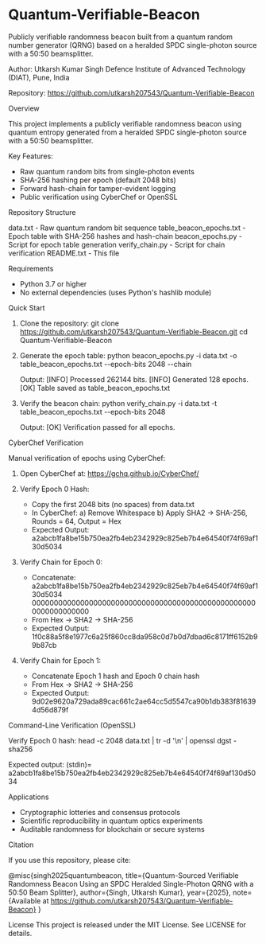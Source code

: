 # Quantum-Verifiable-Beacon
Publicly verifiable randomness beacon built from a quantum random number generator (QRNG) based on a heralded SPDC single-photon source with a 50:50 beamsplitter.

Author:
  Utkarsh Kumar Singh
  Defence Institute of Advanced Technology (DIAT), Pune, India

Repository:
  https://github.com/utkarsh207543/Quantum-Verifiable-Beacon

Overview

This project implements a publicly verifiable randomness beacon
using quantum entropy generated from a heralded SPDC single-photon
source with a 50:50 beamsplitter.

Key Features:
  - Raw quantum random bits from single-photon events
  - SHA-256 hashing per epoch (default 2048 bits)
  - Forward hash-chain for tamper-evident logging
  - Public verification using CyberChef or OpenSSL

Repository Structure

data.txt                  - Raw quantum random bit sequence
table_beacon_epochs.txt   - Epoch table with SHA-256 hashes and hash-chain
beacon_epochs.py          - Script for epoch table generation
verify_chain.py           - Script for chain verification
README.txt                - This file

Requirements

- Python 3.7 or higher
- No external dependencies (uses Python's hashlib module)

Quick Start

1. Clone the repository:
   git clone https://github.com/utkarsh207543/Quantum-Verifiable-Beacon.git
   cd Quantum-Verifiable-Beacon

2. Generate the epoch table:
   python beacon_epochs.py -i data.txt -o table_beacon_epochs.txt --epoch-bits 2048 --chain

   Output:
   [INFO] Processed 262144 bits.
   [INFO] Generated 128 epochs.
   [OK] Table saved as table_beacon_epochs.txt

3. Verify the beacon chain:
   python verify_chain.py -i data.txt -t table_beacon_epochs.txt --epoch-bits 2048

   Output:
   [OK] Verification passed for all epochs.

CyberChef Verification

Manual verification of epochs using CyberChef:

1. Open CyberChef at:
   https://gchq.github.io/CyberChef/

2. Verify Epoch 0 Hash:
   - Copy the first 2048 bits (no spaces) from data.txt
   - In CyberChef:
     a) Remove Whitespace
     b) Apply SHA2 → SHA-256, Rounds = 64, Output = Hex
   - Expected Output:
     a2abcb1fa8be15b750ea2fb4eb2342929c825eb7b4e64540f74f69af130d5034

3. Verify Chain for Epoch 0:
   - Concatenate:
     a2abcb1fa8be15b750ea2fb4eb2342929c825eb7b4e64540f74f69af130d5034
     0000000000000000000000000000000000000000000000000000000000000000
   - From Hex → SHA2 → SHA-256
   - Expected Output:
     1f0c88a5f8e1977c6a25f860cc8da958c0d7b0d7dbad6c8171ff6152b99b87cb

4. Verify Chain for Epoch 1:
   - Concatenate Epoch 1 hash and Epoch 0 chain hash
   - From Hex → SHA2 → SHA-256
   - Expected Output:
     9d02e9620a729ada89cac661c2ae64cc5d5547ca90b1db383f816394d56d879f


Command-Line Verification (OpenSSL)

Verify Epoch 0 hash:
   head -c 2048 data.txt | tr -d '\n' | openssl dgst -sha256

Expected output:
   (stdin)= a2abcb1fa8be15b750ea2fb4eb2342929c825eb7b4e64540f74f69af130d5034

Applications

- Cryptographic lotteries and consensus protocols
- Scientific reproducibility in quantum optics experiments
- Auditable randomness for blockchain or secure systems

Citation

If you use this repository, please cite:

@misc{singh2025quantumbeacon,
  title={Quantum-Sourced Verifiable Randomness Beacon Using an SPDC Heralded Single-Photon QRNG with a 50:50 Beam Splitter},
  author={Singh, Utkarsh Kumar},
  year={2025},
  note={Available at https://github.com/utkarsh207543/Quantum-Verifiable-Beacon}
}

License
This project is released under the MIT License. See LICENSE for details.

